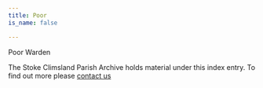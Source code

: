 ```yaml
---
title: Poor
is_name: false

---
```


Poor Warden


The Stoke Climsland Parish Archive holds material under this index entry. To find out more please [contact us](/contact/)
